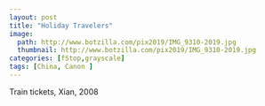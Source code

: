 ```yaml
---
layout: post
title: "Holiday Travelers"
image:
  path: http://www.botzilla.com/pix2019/IMG_9310-2019.jpg
  thumbnail: http://www.botzilla.com/pix2019/IMG_9310-2019.jpg
categories: [fStop,grayscale]
tags: [China, Canon ]
---
```


Train tickets, Xian, 2008

